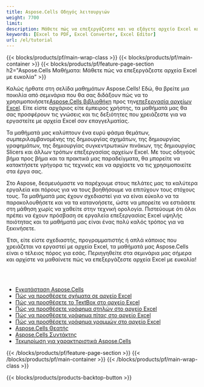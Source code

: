 ```yaml
---
title: Aspose.Cells Οδηγός λειτουργιών
weight: 7700
limit:
description: Μάθετε πώς να επεξεργάζεστε και να εξάγετε αρχείο Excel κατά κώδικα.
keywords: [Excel to PDF, Excel Converter, Excel Editor]
url: /el/tutorial
---
```

{{< blocks/products/pf/main-wrap-class >}}
{{< blocks/products/pf/main-container >}}
{{< blocks/products/pf/feature-page-section h2="Aspose.Cells Μαθήματα: Μάθετε πώς να επεξεργάζεστε αρχεία Excel με ευκολία" >}}

<p>
 Καλώς ήρθατε στη σελίδα μαθημάτων Aspose.Cells! Εδώ, θα βρείτε μια ποικιλία από σεμινάρια που θα σας διδάξουν πώς να το χρησιμοποιήσετε<a href="https://www.nuget.org/packages/Aspose.Cells">Aspose.Cells βιβλιοθήκη</a> προς την<a href="https://products.aspose.app/cells/editor/">επεξεργασία αρχείων Excel</a>. Είτε είστε αρχάριος είτε έμπειρος χρήστης, τα μαθήματά μας θα σας προσφέρουν τις γνώσεις και τις δεξιότητες που χρειάζεστε για να εργαστείτε με αρχεία Excel σαν επαγγελματίας.
</p>
<p>
Τα μαθήματά μας καλύπτουν ένα ευρύ φάσμα θεμάτων, συμπεριλαμβανομένης της δημιουργίας σχημάτων, της δημιουργίας γραφημάτων, της δημιουργίας συγκεντρωτικών πινάκων, της δημιουργίας Slicers και άλλων τρόπων επεξεργασίας αρχείων Excel. Με τους οδηγούς βήμα προς βήμα και τα πρακτικά μας παραδείγματα, θα μπορείτε να κατακτήσετε γρήγορα τις τεχνικές και να αρχίσετε να τις χρησιμοποιείτε στα έργα σας.</p>
<p>
Στο Aspose, δεσμευόμαστε να παρέχουμε στους πελάτες μας τα καλύτερα εργαλεία και πόρους για να τους βοηθήσουμε να επιτύχουν τους στόχους τους. Τα μαθήματά μας έχουν σχεδιαστεί για να είναι εύκολο να τα παρακολουθήσετε και να τα κατανοήσετε, ώστε να μπορείτε να εστιάσετε στη μάθηση χωρίς να χαθείτε στην τεχνική ορολογία. Πιστεύουμε ότι όλοι πρέπει να έχουν πρόσβαση σε εργαλεία επεξεργασίας Excel υψηλής ποιότητας και τα μαθήματά μας είναι ένας πολύ καλός τρόπος για να ξεκινήσετε.</p>
<p>
Έτσι, είτε είστε σχεδιαστής, προγραμματιστής ή απλά κάποιος που χρειάζεται να εργαστεί με αρχεία Excel, τα μαθήματά μας Aspose.Cells είναι ο τέλειος πόρος για εσάς. Περιηγηθείτε στα σεμινάρια μας σήμερα και αρχίστε να μαθαίνετε πώς να επεξεργάζεστε αρχεία Excel με ευκολία!
</p>

<br />
<br />

<div class="code-sample">
    <ul class="link-list">
        <li class="link-item"><a href="https://docs.aspose.com/cells/net/installation/">Εγκατάσταση Aspose.Cells</a></li>
        <li class="link-item"><a href="add-shapes-in-excel">Πώς να προσθέσετε σχήματα σε αρχείο Excel</a></li>
        <li class="link-item"><a href="add-textbox-in-excel">Πώς να προσθέσετε το TextBox στο αρχείο Excel</a></li>
        <li class="link-item"><a href="add-column-chart-in-excel">Πώς να προσθέσετε γράφημα στηλών στο αρχείο Excel</a></li>
        <li class="link-item"><a href="add-pie-chart-in-excel">Πώς να προσθέσετε γράφημα πίτας στο αρχείο Excel</a></li>
        <li class="link-item"><a href="add-line-chart-in-excel">Πώς να προσθέσετε γράφημα γραμμών στο αρχείο Excel</a></li>
        <li class="link-item"><a href="https://products.aspose.app/cells/viewer/">Aspose.Cells Θεατής</a></li> 
        <li class="link-item"><a href="https://products.aspose.app/cells/editor/">Aspose.Cells Συντάκτης</a></li>        
        <li class="link-item"><a href="https://docs.aspose.com/cells/net/features/">Τεκμηρίωση για χαρακτηριστικά Aspose.Cells</a></li>
    </ul>
</div>



{{< /blocks/products/pf/feature-page-section >}}
{{< /blocks/products/pf/main-container >}}
{{< /blocks/products/pf/main-wrap-class >}}

{{< blocks/products/products-backtop-button >}}